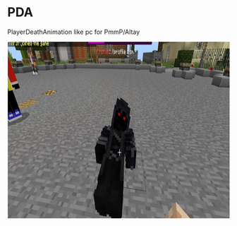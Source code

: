 # PDA
PlayerDeathAnimation like pc for PmmP/Altay

<img src="https://raw.githubusercontent.com/Amirgta1/PDA/master/logo.jpg" height="400" width="750" align="left"></img>
<br />
